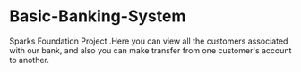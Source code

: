 # Basic-Banking-System
Sparks Foundation Project .Here you can view all the customers associated with our bank, and also you can make transfer from one customer's account to another.
